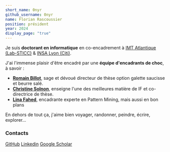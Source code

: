 ```yaml
---
short_name: 0nyr
github_username: 0nyr
name: Florian Rascoussier
position: président
year: 2024
display_page: "true"
---
```


Je suis **doctorant en informatique** en co-encadrement à [IMT Atlantique (Lab-STICC)](https://labsticc.fr/fr) & [INSA Lyon (Citi)](https://www.citi-lab.fr/).

J'ai l'immense plaisir d'être encadré par une **équipe d'encadrants de choc**, à savoir :
+ **[Romain Billot](https://www.imt-atlantique.fr/fr/personne/romain-billot)**, sage et dévoué directeur de thèse option galette saucisse et beurre salé.
+ **[Christine Solnon](http://perso.citi.insa-lyon.fr/csolnon/)**, enseigne l'une des meilleures matière de IF et co-directrice de thèse.
+ **[Lina Fahed](https://www.imt-atlantique.fr/en/person/lina-fahed)**, encadrante experte en Pattern Mining, mais aussi en bon plans

En dehors de tout ça, j'aime bien voyager, randonner, peindre, écrire, explorer... 

### Contacts
[GitHub](https://github.com/0nyr)
[Linkedin](https://www.linkedin.com/in/florian-rascoussier-onyr/)
[Google Scholar](https://scholar.google.com/citations?user=3YCbbfIAAAAJ&hl=en)